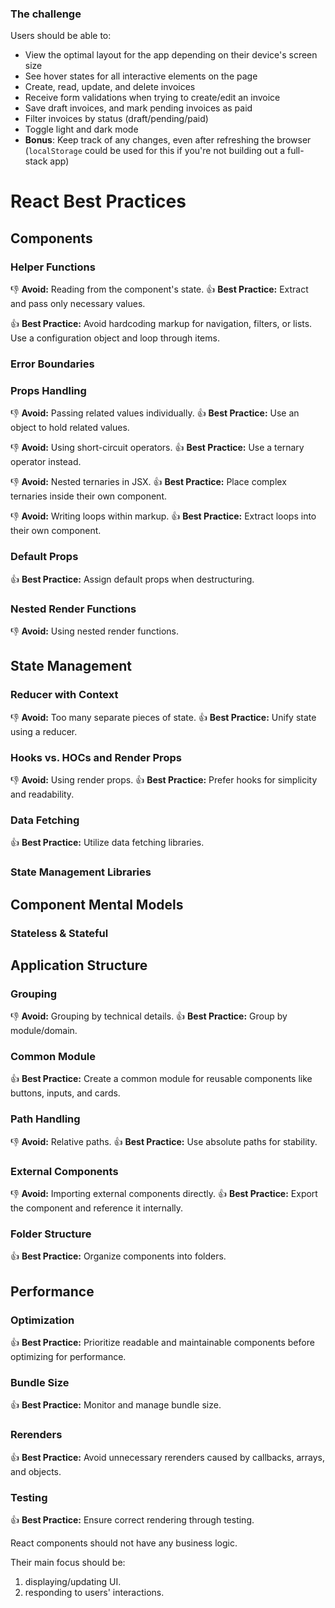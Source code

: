 ### The challenge

Users should be able to:

- View the optimal layout for the app depending on their device's screen size
- See hover states for all interactive elements on the page
- Create, read, update, and delete invoices
- Receive form validations when trying to create/edit an invoice
- Save draft invoices, and mark pending invoices as paid
- Filter invoices by status (draft/pending/paid)
- Toggle light and dark mode
- **Bonus**: Keep track of any changes, even after refreshing the browser (`localStorage` could be used for this if you're not building out a full-stack app)

# React Best Practices

## Components

### Helper Functions

👎 **Avoid:** Reading from the component's state.
👍 **Best Practice:** Extract and pass only necessary values.

👍 **Best Practice:** Avoid hardcoding markup for navigation, filters, or lists. Use a configuration object and loop through items.

### Error Boundaries

### Props Handling

👎 **Avoid:** Passing related values individually.
👍 **Best Practice:** Use an object to hold related values.

👎 **Avoid:** Using short-circuit operators.
👍 **Best Practice:** Use a ternary operator instead.

👎 **Avoid:** Nested ternaries in JSX.
👍 **Best Practice:** Place complex ternaries inside their own component.

👎 **Avoid:** Writing loops within markup.
👍 **Best Practice:** Extract loops into their own component.

### Default Props

👍 **Best Practice:** Assign default props when destructuring.

### Nested Render Functions

👎 **Avoid:** Using nested render functions.

## State Management

### Reducer with Context

👎 **Avoid:** Too many separate pieces of state.
👍 **Best Practice:** Unify state using a reducer.

### Hooks vs. HOCs and Render Props

👎 **Avoid:** Using render props.
👍 **Best Practice:** Prefer hooks for simplicity and readability.

### Data Fetching

👍 **Best Practice:** Utilize data fetching libraries.

### State Management Libraries

## Component Mental Models

### Stateless & Stateful

## Application Structure

### Grouping

👎 **Avoid:** Grouping by technical details.
👍 **Best Practice:** Group by module/domain.

### Common Module

👍 **Best Practice:** Create a common module for reusable components like buttons, inputs, and cards.

### Path Handling

👎 **Avoid:** Relative paths.
👍 **Best Practice:** Use absolute paths for stability.

### External Components

👎 **Avoid:** Importing external components directly.
👍 **Best Practice:** Export the component and reference it internally.

### Folder Structure

👍 **Best Practice:** Organize components into folders.

## Performance

### Optimization

👍 **Best Practice:** Prioritize readable and maintainable components before optimizing for performance.

### Bundle Size

👍 **Best Practice:** Monitor and manage bundle size.

### Rerenders

👍 **Best Practice:** Avoid unnecessary rerenders caused by callbacks, arrays, and objects.

### Testing

👍 **Best Practice:** Ensure correct rendering through testing.

React components should not have any business logic.

Their main focus should be:

1. displaying/updating UI.
2. responding to users' interactions.
